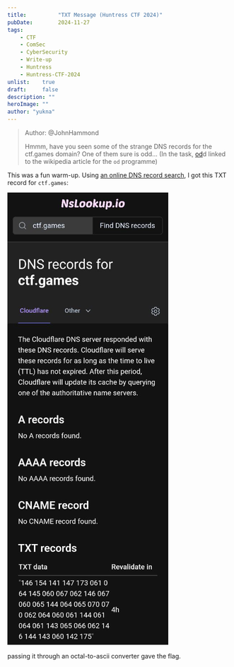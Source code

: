 ```yaml
---
title:          "TXT Message (Huntress CTF 2024)"
pubDate:        2024-11-27
tags:
    - CTF
    - ComSec
    - CyberSecurity
    - Write-up
    - Huntress
    - Huntress-CTF-2024
unlist:    true
draft:     false
description: ""
heroImage: ""
author: "yukna"
---
```


> Author: @JohnHammond
>
> Hmmm, have you seen some of the strange DNS records for the ctf.games domain? One of them sure is odd...
(In the task, [od](https://en.wikipedia.org/wiki/Od_(Unix))d linked to the wikipedia article for the `od` programme)

This was a fun warm-up. Using [an online DNS record search](https://www.nslookup.io/), I got this TXT record for `ctf.games`:

![DNS record](./images/TXT_Message_photo_2024-10-07_15-27-55.jpg)

passing it through an octal-to-ascii converter gave the flag.

